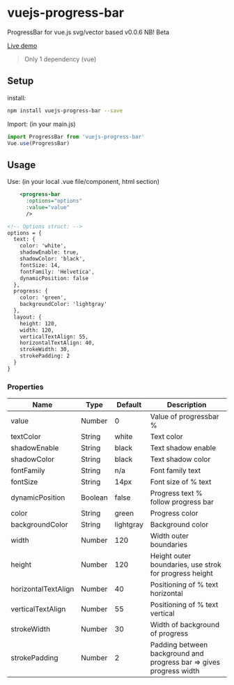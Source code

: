 # vuejs-progress-bar
ProgressBar for vue.js
svg/vector based
v0.0.6
NB! Beta

[Live demo](http://softwarefun.no/#/progressbar)

> Only 1 dependency (vue)

## Setup
install:
```bash
npm install vuejs-progress-bar --save
```

Import: (in your main.js)
```javascript
import ProgressBar from 'vuejs-progress-bar'
Vue.use(ProgressBar)
```
## Usage
Use: (in your local .vue file/component, html section)

```xml
    <progress-bar
      :options="options"
      :value="value"
      />

<!-- Options struct: -->
options = {
  text: {
    color: 'white',
    shadowEnable: true,
    shadowColor: 'black',
    fontSize: 14,
    fontFamily: 'Helvetica',
    dynamicPosition: false
  },
  progress: {
    color: 'green',
    backgroundColor: 'lightgray'
  },
  layout: {
    height: 120,
    width: 120,
    verticalTextAlign: 55,
    horizontalTextAlign: 40,
    strokeWidth: 30,
    strokePadding: 2
  }
}
```

### Properties

| Name      | Type              | Default     | Description                        |
| ---       | ---               | ---         | ---                                |
| value           | Number           | 0      | Value of progressbar % |
| textColor       | String           | white        | Text color |
| shadowEnable      | String           | black        | Text shadow enable |
| shadowColor      | String           | black        | Text shadow color |
| fontFamily      | String           | n/a          | Font family text |
| fontSize        | String           | 14px         | Font size of % text |
| dynamicPosition     | Boolean                 | false     | Progress text % follow progress bar |
| color           | String           | green        | Progress color|
| backgroundColor | String           | lightgray    | Background color |
| width           | Number           | 120          | Width outer boundaries |
| height          | Number           | 120          | Height outer boundaries, use strok for progress height |
| horizontalTextAlign    | Number           | 40    | Positioning of % text horizontal |
| verticalTextAlign      | Number           | 55    | Positioning of % text vertical |
| strokeWidth     | Number           | 30           | Width of background of progress |
| strokePadding   | Number           | 2            | Padding between background and progress bar => gives progress width |
